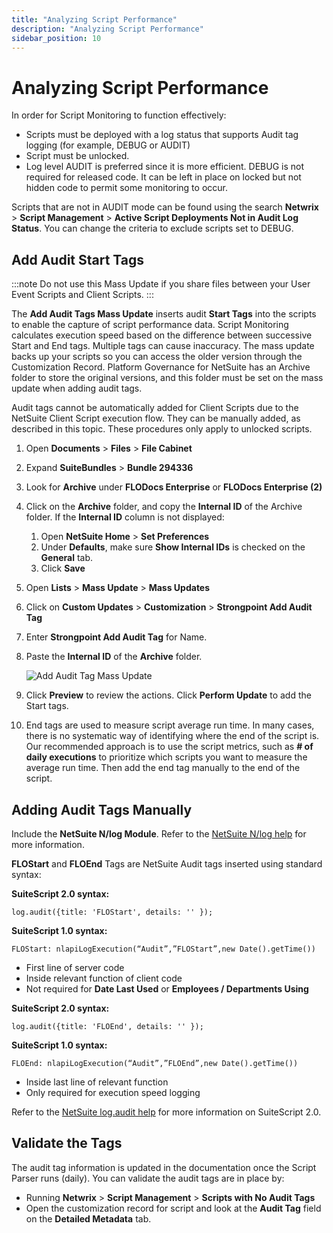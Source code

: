 ```yaml
---
title: "Analyzing Script Performance"
description: "Analyzing Script Performance"
sidebar_position: 10
---
```


# Analyzing Script Performance

In order for Script Monitoring to function effectively:

- Scripts must be deployed with a log status that supports Audit tag logging (for example, DEBUG or
  AUDIT)
- Script must be unlocked.
- Log level AUDIT is preferred since it is more efficient. DEBUG is not required for released code.
  It can be left in place on locked but not hidden code to permit some monitoring to occur.

Scripts that are not in AUDIT mode can be found using the search **Netwrix** > **Script
Management** > **Active Script Deployments Not in Audit Log Status**. You can change the criteria to
exclude scripts set to DEBUG.

## Add Audit Start Tags

:::note
Do not use this Mass Update if you share files between your User Event Scripts and Client Scripts.
:::

The **Add Audit Tags Mass Update** inserts audit **Start Tags** into the scripts to enable the
capture of script performance data. Script Monitoring calculates execution speed based on the
difference between successive Start and End tags. Multiple tags can cause inaccuracy. The mass
update backs up your scripts so you can access the older version through the Customization Record.
Platform Governance for NetSuite has an Archive folder to store the original versions, and this
folder must be set on the mass update when adding audit tags.

Audit tags cannot be automatically added for Client Scripts due to the NetSuite Client Script
execution flow. They can be manually added, as described in this topic. These procedures only apply
to unlocked scripts.

1. Open **Documents** > **Files** > **File Cabinet**
2. Expand **SuiteBundles** > **Bundle 294336**
3. Look for **Archive** under **FLODocs Enterprise** or **FLODocs Enterprise (2)**
4. Click on the **Archive** folder, and copy the **Internal ID** of the Archive folder. If
   the **Internal ID** column is not displayed:

    1. Open **NetSuite Home** > **Set Preferences**
    2. Under **Defaults**, make sure **Show Internal IDs** is checked on the **General** tab.
    3. Click **Save**

5. Open **Lists** > **Mass Update** > **Mass Updates**
6. Click on **Custom Updates** > **Customization** > **Strongpoint Add Audit Tag**
7. Enter **Strongpoint Add Audit Tag** for Name.
8. Paste the **Internal ID** of the **Archive** folder.

    ![Add Audit Tag Mass Update](/images/platgovnetsuite/script_management/audittag.webp)

9. Click **Preview** to review the actions. Click **Perform Update** to add the Start tags.
10. End tags are used to measure script average run time. In many cases, there is no systematic way
    of identifying where the end of the script is. Our recommended approach is to use the script
    metrics, such as **# of daily executions** to prioritize which scripts you want to measure the
    average run time. Then add the end tag manually to the end of the script.

## Adding Audit Tags Manually

Include the **NetSuite N/log Module**. Refer to the
[NetSuite N/log help](https://tstdrv1643032.app.netsuite.com/app/help/helpcenter.nl?fid=section_4574548135.html)
for more information.

**FLOStart** and **FLOEnd** Tags are NetSuite Audit tags inserted using standard syntax:

**SuiteScript 2.0 syntax:**

`log.audit({title: 'FLOStart', details: '' });`

**SuiteScript 1.0 syntax:**

`FLOStart: nlapiLogExecution(“Audit”,”FLOStart”,new Date().getTime())`

- First line of server code
- Inside relevant function of client code
- Not required for **Date Last Used** or **Employees / Departments Using**

**SuiteScript 2.0 syntax:**

`log.audit({title: 'FLOEnd', details: '' });`

**SuiteScript 1.0 syntax:**

`FLOEnd: nlapiLogExecution(“Audit”,”FLOEnd”,new Date().getTime())`

- Inside last line of relevant function
- Only required for execution speed logging

Refer to the
[NetSuite log.audit help](https://tstdrv1643032.app.netsuite.com/app/help/helpcenter.nl?fid=section_4430384449.html)
for more information on SuiteScript 2.0.

## Validate the Tags

The audit tag information is updated in the documentation once the Script Parser runs (daily). You
can validate the audit tags are in place by:

- Running **Netwrix** > **Script Management** > **Scripts with No Audit Tags**
- Open the customization record for script and look at the **Audit Tag** field on the **Detailed
  Metadata** tab.
